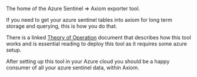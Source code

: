 The home of the Azure Sentinel => Axiom exporter tool. 

If you need to get your azure sentinel tables into axiom for long term storage and querying, this is how you do that.

There is a linked [Theory of Operation](./doc/theory_of_operation.md) document that describes how this tool works and is essential reading to deploy this tool as it requires some azure setup. 

After setting up this tool in your Azure cloud you should be a happy consumer of all your azure sentinel data, within Axiom.
